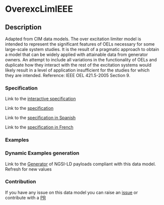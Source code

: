# OverexcLimIEEE

## Description 

Adapted from CIM data models. The over excitation limiter model is intended to represent the significant features of OELs necessary for some large-scale system studies. It is the result of a pragmatic approach to obtain a model that can be widely applied with attainable data from generator owners. An attempt to include all variations in the functionality of OELs and duplicate how they interact with the rest of the excitation systems would likely result in a level of application insufficient for the studies for which they are intended.  Reference: IEEE OEL 421.5-2005 Section 9.
### Specification

Link to the [interactive specification](https://swagger.lab.fiware.org/?url=https://smart-data-models.github.io/dataModel.EnergyCIM/OverexcLimIEEE/swagger.yaml)

Link to the [specification](https://smart-data-models.github.io/dataModel.EnergyCIM/OverexcLimIEEE/doc/spec.md)

Link to the [specification in Spanish](https://smart-data-models.github.io/dataModel.EnergyCIM/OverexcLimIEEE/doc/spec_ES.md)

Link to the [specification in French](https://smart-data-models.github.io/dataModel.EnergyCIM/OverexcLimIEEE/doc/spec_FR.md)
### Examples
### Dynamic Examples generation

Link to the [Generator](https://smartdatamodels.org/extra/ngsi-ld_generator_v0.91.php?schemaUrl=https://raw.githubusercontent.com/smart-data-models/dataModel.EnergyCIM/master/OverexcLimIEEE/schema.json&email=info@smartdatamodels.org) of NGSI-LD payloads compliant with this data model. Refresh for new values
### Contribution

 If you have any issue on this data model you can raise an [issue](https://github.com/smart-data-models/dataModel.EnergyCIM/issues)  or contribute with a [PR](https://github.com/smart-data-models/dataModel.EnergyCIM/pulls)
